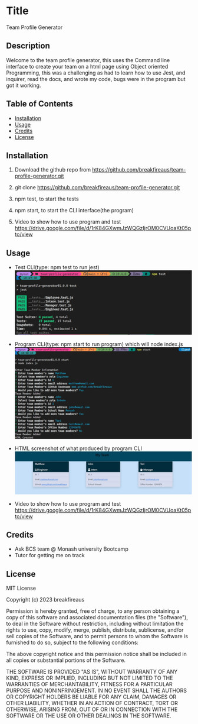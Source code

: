 # Title

Team Profile Generator

## Description

Welcome to the team profile generator, this uses the Command line interface to create your team on a html page using Object oriented Programming, this was a challenging as had to learn how to use Jest, and inquirer, read the docs, and wrote my code, bugs were in the program but got it working.

## Table of Contents

- [Installation](#installation)
- [Usage](#usage)
- [Credits](#credits)
- [License](#license)

## Installation

1. Download the github repo from https://github.com/breakfireaus/team-profile-generator.git
2. git clone https://github.com/breakfireaus/team-profile-generator.git
3. npm test, to start the tests
4. npm start, to start the CLI interface(the program)

5. Video to show how to use program and test
   https://drive.google.com/file/d/1rK84GXwmJzWQGzIjrOM0CVUoaKt05pto/view

## Usage

- Test CLI(type: npm test to run jest)
  ![JEST TEST](assets/Screenshot-1.jpg)

- Program CLI(type: npm start to run program) which will node index.js
  ![Program CLI](assets/Screenshot-2.jpg)

- HTML screenshot of what produced by program CLI
  ![HTML Produced by CLI Program](assets/Screenshot-3.jpg)

- Video to show how to use program and test
  https://drive.google.com/file/d/1rK84GXwmJzWQGzIjrOM0CVUoaKt05pto/view

## Credits

- Ask BCS team @ Monash university Bootcamp
- Tutor for getting me on track

## License

MIT License

Copyright (c) 2023 breakfireaus

Permission is hereby granted, free of charge, to any person obtaining a copy
of this software and associated documentation files (the "Software"), to deal
in the Software without restriction, including without limitation the rights
to use, copy, modify, merge, publish, distribute, sublicense, and/or sell
copies of the Software, and to permit persons to whom the Software is
furnished to do so, subject to the following conditions:

The above copyright notice and this permission notice shall be included in all
copies or substantial portions of the Software.

THE SOFTWARE IS PROVIDED "AS IS", WITHOUT WARRANTY OF ANY KIND, EXPRESS OR
IMPLIED, INCLUDING BUT NOT LIMITED TO THE WARRANTIES OF MERCHANTABILITY,
FITNESS FOR A PARTICULAR PURPOSE AND NONINFRINGEMENT. IN NO EVENT SHALL THE
AUTHORS OR COPYRIGHT HOLDERS BE LIABLE FOR ANY CLAIM, DAMAGES OR OTHER
LIABILITY, WHETHER IN AN ACTION OF CONTRACT, TORT OR OTHERWISE, ARISING FROM,
OUT OF OR IN CONNECTION WITH THE SOFTWARE OR THE USE OR OTHER DEALINGS IN THE
SOFTWARE.
